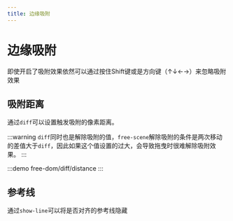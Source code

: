 ```yaml
---
title: 边缘吸附
---
```


# 边缘吸附

即使开启了吸附效果依然可以通过按住Shift键或是方向键（↑↓←→）来忽略吸附效果

## 吸附距离

通过`diff`可以设置触发吸附的像素距离。

:::warning
`diff`同时也是解除吸附的值，`free-scene`解除吸附的条件是两次移动的差值大于`diff`，因此如果这个值设置的过大，会导致拖曳时很难解除吸附效果。
:::

:::demo
free-dom/diff/distance
:::

## 参考线

通过`show-line`可以将是否对齐的参考线隐藏

<!-- :::demo
free-dom/diff/markline
::: -->
